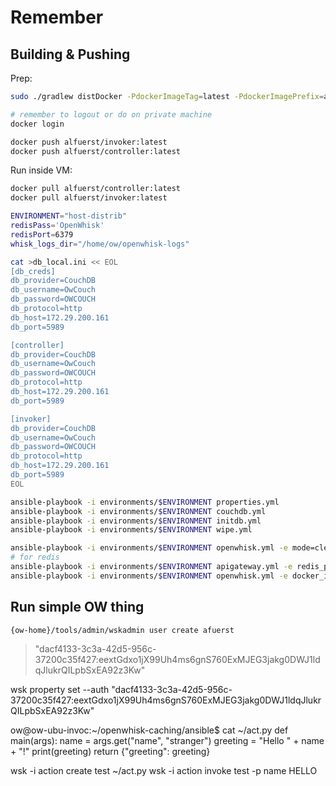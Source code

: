 # Remember

## Building & Pushing

Prep:
```bash
sudo ./gradlew distDocker -PdockerImageTag=latest -PdockerImagePrefix=alfuerst

# remember to logout or do on private machine
docker login

docker push alfuerst/invoker:latest
docker push alfuerst/controller:latest
```

Run inside VM:
```bash
docker pull alfuerst/controller:latest
docker pull alfuerst/invoker:latest

ENVIRONMENT="host-distrib"
redisPass='OpenWhisk'
redisPort=6379
whisk_logs_dir="/home/ow/openwhisk-logs"

cat >db_local.ini << EOL
[db_creds]
db_provider=CouchDB
db_username=OwCouch
db_password=OWCOUCH
db_protocol=http
db_host=172.29.200.161
db_port=5989

[controller]
db_provider=CouchDB
db_username=OwCouch
db_password=OWCOUCH
db_protocol=http
db_host=172.29.200.161
db_port=5989

[invoker]
db_provider=CouchDB
db_username=OwCouch
db_password=OWCOUCH
db_protocol=http
db_host=172.29.200.161
db_port=5989
EOL

ansible-playbook -i environments/$ENVIRONMENT properties.yml
ansible-playbook -i environments/$ENVIRONMENT couchdb.yml
ansible-playbook -i environments/$ENVIRONMENT initdb.yml
ansible-playbook -i environments/$ENVIRONMENT wipe.yml

ansible-playbook -i environments/$ENVIRONMENT openwhisk.yml -e mode=clean -e OPENWHISK_TMP_DIR=$whisk_logs_dir
# for redis
ansible-playbook -i environments/$ENVIRONMENT apigateway.yml -e redis_port=$redisPort -e redis_pass=$redisPass
ansible-playbook -i environments/$ENVIRONMENT openwhisk.yml -e docker_image_tag=latest -e docker_image_prefix=alfuerst -e invoker_user_memory="40G" -e controller_loadbalancer_invoker_cores=16 -e invoker_use_runc=false -e controller_loadbalancer_invoker_c=1.5 -e controller_loadbalancer_redis_password=$redisPass -e controller_loadbalancer_redis_port=$redisPort -e invoker_redis_password=$redisPass -e invoker_redis_port=$redisPort -e limit_invocations_per_minute=10000 -e limit_invocations_concurrent=10000 -e limit_fires_per_minute=10000 -e limit_sequence_max_length=10000 -e controller_loadstrategy="LoadAvg" -e controller_algorithm="ConsistentCache" -e OPENWHISK_TMP_DIR=$whisk_logs_dir -e controller_loadbalancer_invoker_boundedceil=1.2  -e invoker_eviction_strategy="GD" -e controller_loadbalancer_spi="org.apache.openwhisk.core.loadBalancer.RandomForwardLoadBalancer"  -e invoker_parallel_runs=100
```

## Run simple OW thing

`{ow-home}/tools/admin/wskadmin user create afuerst`
> "dacf4133-3c3a-42d5-956c-37200c35f427:eextGdxo1jX99Uh4ms6gnS760ExMJEG3jakg0DWJ1ldqJlukrQILpbSxEA92z3Kw"

wsk property set --auth "dacf4133-3c3a-42d5-956c-37200c35f427:eextGdxo1jX99Uh4ms6gnS760ExMJEG3jakg0DWJ1ldqJlukrQILpbSxEA92z3Kw"

ow@ow-ubu-invoc:~/openwhisk-caching/ansible$ cat ~/act.py 
def main(args):
   name = args.get("name", "stranger")
   greeting = "Hello " + name + "!"
   print(greeting)
   return {"greeting": greeting}


wsk -i action create test ~/act.py 
wsk -i action invoke test -p name HELLO
